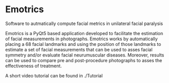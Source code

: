 # Emotrics
Software to autmatically compute facial metrics in unilateral facial paralysis

Emotrics is a PyQt5 based application developed to facilitate the estimation of facial measurements in photographs. 
Emotrics works by automatically placing a 68 facial landmarks and using the position of those landmarks to 
estimate a set of facial measurements that can be used to asses facial symmetry and/or evaluate facial neurumuscular diseases. 
Moreover, results can be used to compare pre and post-procedure photographs to asses the effectiveness of treatment. 

A short video tutorial can be found in ./Tutorial
